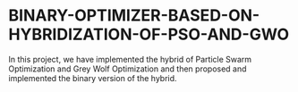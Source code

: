 # BINARY-OPTIMIZER-BASED-ON-HYBRIDIZATION-OF-PSO-AND-GWO
In this project, we have implemented the hybrid of Particle Swarm Optimization and Grey Wolf Optimization and then proposed and implemented the binary version of the hybrid.
